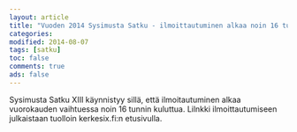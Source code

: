 ```yaml
--- 
layout: article 
title: "Vuoden 2014 Sysimusta Satku - ilmoittautuminen alkaa noin 16 tunnin kuluttua." 
categories: 
modified: 2014-08-07 
tags: [satku]
toc: false 
comments: true 
ads: false 
--- 
```


Sysimusta Satku XIII käynnistyy sillä, että ilmoitautuminen alkaa
vuorokauden vaihtuessa noin 16 tunnin kuluttua. Lilnkki
ilmoittautumiseen julkaistaan tuolloin kerkesix.fi:n etusivulla.

